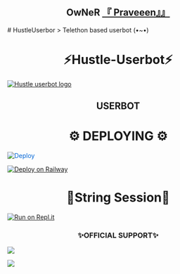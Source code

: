
<h2 align="center"><b>OwNeR <a href="https://telegram.dog/JP_X62 ">『 Praveeen』』</a></b></h2>
# HustleUserbor
> Telethon based userbot (•~•)
<h1 align="center">⚡Hustle-Userbot⚡</h1>


[![Hustle userbot logo](https://telegra.ph/file/eed9e8e11709ab0a5fff8.jpg)](https://t.me/Hustle_userbot)

<h2 align="center">USERBOT</h2>


<h1 align="center">⚙️ DEPLOYING ⚙️</h1>



    


<a href="https://dashboard.heroku.com/new?button-url=https%3A%2F%2Fgithub.com%2FJPX62%2Fhustle&template=https%3A%2F%2Fgithub.com%2FJPX62%2FHustlebot" rel="nofollow" style="background-color: initial; box-sizing: border-box; color: #0366d6; text-decoration-line: none;"><img alt="Deploy" data-canonical-src="https://www.herokucdn.com/deploy/button.svg" src="https://camo.githubusercontent.com/83b0e95b38892b49184e07ad572c94c8038323fb/68747470733a2f2f7777772e6865726f6b7563646e2e636f6d2f6465706c6f792f627574746f6e2e737667" style="border-style: none; box-sizing: initial; max-width: 100%;" /></a></div>
</a>


[![Deploy on Railway](https://railway.app/button.svg)](https://railway.app/new/template?template=https%3A%2F%2Fgithub.com%2FKaal0408%2FHustleuserbot&plugins=postgresql&envs=API_HASH%2CAPP_ID%2CMEOWBOT_SESSION%2CBOT_TOKEN%2CBOT_USERNAME%2CLOGGER_ID%2CHANDLER%2CENV&optionalEnvs=ABUSE%2CHANDLER%2CENV&API_HASHDesc=Get+it+from+my.telegram.org%2Fapi&APP_IDDesc=Get+it+from+my.telegram.org%2Fapi&MEOWBOT_SESSIONDesc=Fill+your+String+session&BOT_TOKENDesc=Bot+token+from+%40Botfather&BOT_USERNAMEDesc=Bot+username+from+%40Botfather&LOGGER_IDDesc=Create+a+channel+and+get+it%27s+id+from+%40Hustle_Id_Bot&HANDLERDesc=Your+command+handler.+Default+value+is+%22.%22&ENVDesc=Leave+it+as+it+is&referralCode=n738VA)

 <h1 align="center">💫String Session💫</h1>

 [![Run on Repl.it](https://repl.it/badge/github/kaal0408/Lucifer-X&theme=midnight-purple)](https://replit.com/@Technicalguruji/Telethon-64-bit#main.py)



<h3 align="center"> ✨OFFICIAL SUPPORT✨</h3>

<a href="https://t.me/JP_X62"><img src="https://img.shields.io/badge/Join-Support%20Channel-red.svg?style=for-the-badge&logo=Telegram"></a>

<a href="https://t.me/Hustleuserbot"><img src="https://img.shields.io/badge/Join-Support%20Group-red.svg?style=for-the-badge&logo=Telegram"></a>







